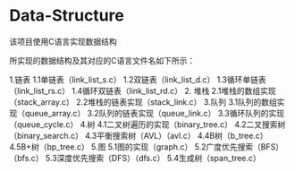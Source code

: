 # Data-Structure
该项目使用C语言实现数据结构

所实现的数据结构及其对应的C语言文件名如下所示：

1.链表
  1.1单链表（link_list_s.c）
  1.2双链表（link_list_d.c）
  1.3循环单链表（link_list_rs.c）
  1.4循环双链表（link_list_rd.c）
2. 堆栈
  2.1堆栈的数组实现（stack_array.c）
  2.2堆栈的链表实现（stack_link.c）
3.队列
  3.1队列的数组实现（queue_array.c）
  3.2队列的链表实现（queue_link.c）
  3.3循环队列的实现（queue_cycle.c）
4.树
  4.1二叉树遍历的实现（binary_tree.c）
  4.2二叉搜索树（binary_search.c）
  4.3平衡搜索树（AVL）（avl.c）
  4.4B树（b_tree.c）
  4.5B+树（bp_tree.c）
5.图
  5.1图的实现（graph.c）
  5.2广度优先搜索（BFS）（bfs.c）
  5.3深度优先搜索（DFS）（dfs.c）
  5.4生成树（span_tree.c）
